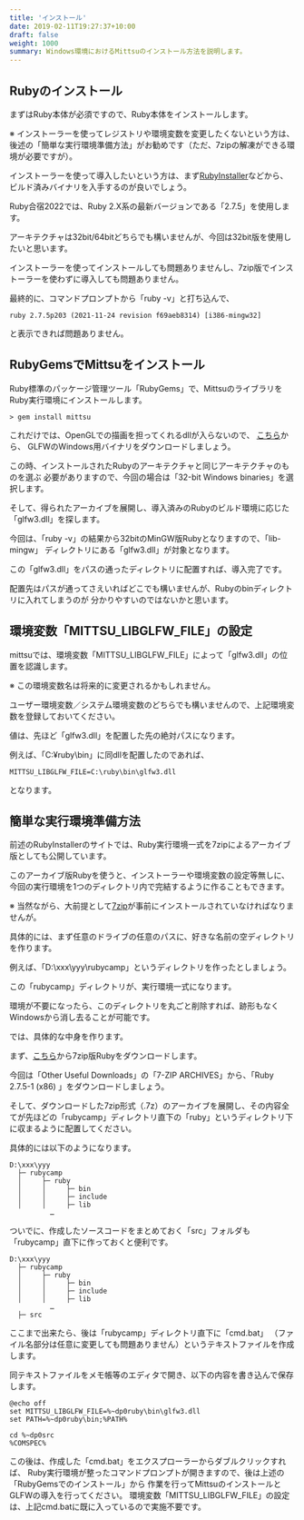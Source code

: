 ```yaml
---
title: 'インストール'
date: 2019-02-11T19:27:37+10:00
draft: false
weight: 1000
summary: Windows環境におけるMittsuのインストール方法を説明します。
---
```


## Rubyのインストール

まずはRuby本体が必須ですので、Ruby本体をインストールします。

※ インストーラーを使ってレジストリや環境変数を変更したくないという方は、
後述の「簡単な実行環境準備方法」がお勧めです（ただ、7zipの解凍ができる環境が必要ですが）。

インストーラーを使って導入したいという方は、まず[RubyInstaller](https://rubyinstaller.org/ "RubyInstallerへ移動")などから、
ビルド済みバイナリを入手するのが良いでしょう。

Ruby合宿2022では、Ruby 2.X系の最新バージョンである「2.7.5」を使用します。

アーキテクチャは32bit/64bitどちらでも構いませんが、今回は32bit版を使用したいと思います。

インストーラーを使ってインストールしても問題ありませんし、7zip版でインストーラーを使わずに導入しても問題ありません。

最終的に、コマンドプロンプトから「ruby -v」と打ち込んで、

```
ruby 2.7.5p203 (2021-11-24 revision f69aeb8314) [i386-mingw32]
```

と表示できれば問題ありません。


## RubyGemsでMittsuをインストール

Ruby標準のパッケージ管理ツール「RubyGems」で、MittsuのライブラリをRuby実行環境にインストールします。

```
> gem install mittsu
```

これだけでは、OpenGLでの描画を担ってくれるdllが入らないので、
[こちら](https://www.glfw.org/download.html "GLFW公式へ移動")から、
GLFWのWindows用バイナリをダウンロードしましょう。

この時、インストールされたRubyのアーキテクチャと同じアーキテクチャのものを選ぶ
必要がありますので、今回の場合は「32-bit Windows binaries」を選択します。

そして、得られたアーカイブを展開し、導入済みのRubyのビルド環境に応じた「glfw3.dll」を探します。

今回は、「ruby -v」の結果から32bitのMinGW版Rubyとなりますので、「lib-mingw」
ディレクトリにある「glfw3.dll」が対象となります。

この「glfw3.dll」をパスの通ったディレクトリに配置すれば、導入完了です。

配置先はパスが通ってさえいればどこでも構いませんが、Rubyのbinディレクトリに入れてしまうのが
分かりやすいのではないかと思います。

## 環境変数「MITTSU_LIBGLFW_FILE」の設定

mittsuでは、環境変数「MITTSU_LIBGLFW_FILE」によって「glfw3.dll」の位置を認識します。

※ この環境変数名は将来的に変更されるかもしれません。

ユーザー環境変数／システム環境変数のどちらでも構いませんので、上記環境変数を登録しておいてください。

値は、先ほど「glfw3.dll」を配置した先の絶対パスになります。

例えば、「C:¥ruby\bin」に同dllを配置したのであれば、

```
MITTSU_LIBGLFW_FILE=C:\ruby\bin\glfw3.dll
```

となります。

## 簡単な実行環境準備方法

前述のRubyInstallerのサイトでは、Ruby実行環境一式を7zipによるアーカイブ版としても公開しています。

このアーカイブ版Rubyを使うと、インストーラーや環境変数の設定等無しに、
今回の実行環境を1つのディレクトリ内で完結するように作ることもできます。

※ 当然ながら、大前提として[7zip](https://www.7-zip.org/ "7zip公式へ移動")が事前にインストールされていなければなりませんが。

具体的には、まず任意のドライブの任意のパスに、好きな名前の空ディレクトリを作ります。

例えば、「D:\xxx\yyy\rubycamp」というディレクトリを作ったとしましょう。

この「rubycamp」ディレクトリが、実行環境一式になります。

環境が不要になったら、このディレクトリを丸ごと削除すれば、跡形もなくWindowsから消し去ることが可能です。

では、具体的な中身を作ります。

まず、[こちら](https://rubyinstaller.org/downloads/ "RubyInstaller公式へ移動")から7zip版Rubyをダウンロードします。

今回は「Other Useful Downloads」の「7-ZIP ARCHIVES」から、「Ruby 2.7.5-1 (x86) 」をダウンロードしましょう。

そして、ダウンロードした7zip形式（.7z）のアーカイブを展開し、その内容全てが先ほどの「rubycamp」ディレクトリ直下の「ruby」というディレクトリ下に収まるように配置してください。

具体的には以下のようになります。

```
D:\xxx\yyy
  ├─ rubycamp
  │     ├─ ruby
  │     │     ├─ bin
  │     │     ├─ include
  │     │     ├─ lib
          …
```

ついでに、作成したソースコードをまとめておく「src」フォルダも「rubycamp」直下に作っておくと便利です。

```
D:\xxx\yyy
  ├─ rubycamp
  │     ├─ ruby
  │     │     ├─ bin
  │     │     ├─ include
  │     │     ├─ lib
          …
  ├─ src
```

ここまで出来たら、後は「rubycamp」ディレクトリ直下に「cmd.bat」
（ファイル名部分は任意に変更しても問題ありません）というテキストファイルを作成します。

同テキストファイルをメモ帳等のエディタで開き、以下の内容を書き込んで保存します。

```
@echo off
set MITTSU_LIBGLFW_FILE=%~dp0ruby\bin\glfw3.dll
set PATH=%~dp0ruby\bin;%PATH%

cd %~dp0src
%COMSPEC%
```

この後は、作成した「cmd.bat」をエクスプローラーからダブルクリックすれば、
Ruby実行環境が整ったコマンドプロンプトが開きますので、後は上述の「RubyGemsでのインストール」から
作業を行ってMittsuのインストールとGLFWの導入を行ってください。
環境変数「MITTSU_LIBGLFW_FILE」の設定は、上記cmd.batに既に入っているので実施不要です。
